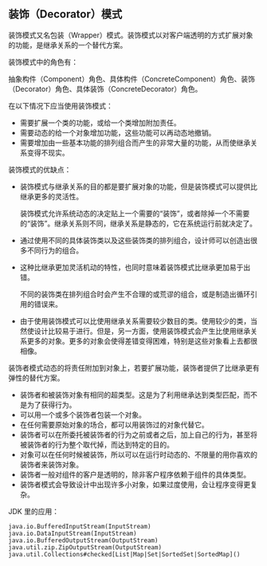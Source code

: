 ## 装饰（Decorator）模式 ##

装饰模式又名包装（Wrapper）模式。装饰模式以对客户端透明的方式扩展对象的功能，是继承关系的一个替代方案。

装饰模式中的角色有：

抽象构件（Component）角色、具体构件（ConcreteComponent）角色、装饰（Decorator）角色、具体装饰（ConcreteDecorator）角色。

在以下情况下应当使用装饰模式：

* 需要扩展一个类的功能，或给一个类增加附加责任。
* 需要动态的给一个对象增加功能，这些功能可以再动态地撤销。
* 需要增加由一些基本功能的排列组合而产生的非常大量的功能，从而使继承关系变得不现实。


装饰模式的优缺点：

* 装饰模式与继承关系的目的都是要扩展对象的功能，但是装饰模式可以提供比继承更多的灵活性。

	装饰模式允许系统动态的决定贴上一个需要的“装饰”，或者除掉一个不需要的“装饰”。继承关系则不同，继承关系是静态的，它在系统运行前就决定了。

* 通过使用不同的具体装饰类以及这些装饰类的排列组合，设计师可以创造出很多不同行为的组合。

* 这种比继承更加灵活机动的特性，也同时意味着装饰模式比继承更加易于出错。

	不同的装饰类在排列组合时会产生不合理的或荒谬的组合，或是制造出循环引用的错误来。

* 由于使用装饰模式可以比使用继承关系需要较少数目的类。使用较少的类，当然使设计比较易于进行。但是，另一方面，使用装饰模式会产生比使用继承关系更多的对象。更多的对象会使得差错变得困难，特别是这些对象看上去都很相像。


装饰者模式动态的将责任附加到对象上，若要扩展功能，装饰者提供了比继承更有弹性的替代方案。

* 装饰者和被装饰对象有相同的超类型。这是为了利用继承达到类型匹配，而不是为了获得行为。
* 可以用一个或多个装饰者包装一个对象。
* 在任何需要原始对象的场合，都可以用装饰过的对象代替它。
* 装饰者可以在所委托被装饰者的行为之前或者之后，加上自己的行为，甚至将被装饰者的行为整个取代掉，而达到特定的目的。
* 对象可以在任何时候被装饰，所以可以在运行时动态的、不限量的用你喜欢的装饰者来装饰对象。
* 装饰者一般对组件的客户是透明的，除非客户程序依赖于组件的具体类型。
* 装饰者模式会导致设计中出现许多小对象，如果过度使用，会让程序变得更复杂。


JDK 里的应用：

	java.io.BufferedInputStream(InputStream)
	java.io.DataInputStream(InputStream)
	java.io.BufferedOutputStream(OutputStream)
	java.util.zip.ZipOutputStream(OutputStream)
	java.util.Collections#checked[List|Map|Set|SortedSet|SortedMap]()

